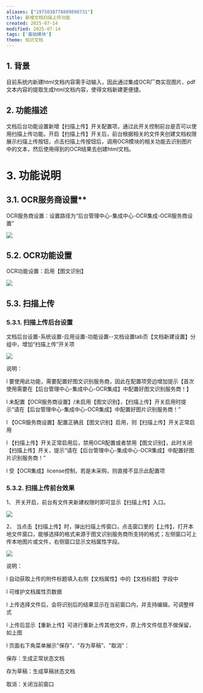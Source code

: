 ```yaml
---
aliases: ["1975038778889898731"]
title: 新增文档扫描上传功能
created: 2025-07-14
modified: 2025-07-14
tags: ['基础模块']
theme: 知识文档
---
```


## 1. **背景**

目前系统内新建html文档内容需手动输入，因此通过集成OCR厂商实现图片、pdf文本内容的提取生成html文档内容，使得文档新建更便捷。

## 2. **功能描述**

文档后台功能设置新增【扫描上传】开关配置项，通过此开关控制前台是否可以使用扫描上传功能。开启【扫描上传】开关后，前台根据相关的文件夹创建文档权限展示扫描上传按钮，点击扫描上传按钮后，调用OCR模块的相关功能去识别图片中的文本，然后使用得到的OCR结果去创建html文档。

# 3. **功能说明**

## 3.1. **OCR**服务商设置**

OCR服务商设置：设置路径为“后台管理中心-集成中心-OCR集成-OCR服务商设置”

![](https://myhelpdoc.oss-cn-heyuan.aliyuncs.com/mdimages/d0f7387ab5bd4a0f6f531ced6ab15a1e.jpg)

## 5.2. **OCR功能设置**

OCR功能设置：启用【图文识别】

![](https://myhelpdoc.oss-cn-heyuan.aliyuncs.com/mdimages/63a74d59e2b9a311b508523dd01c8e00.jpg)

## 5.3. **扫描上传**

### 5.3.1. **扫描上传后台设置**

文档后台设置-系统设置-应用设置-功能设置--文档设置tab页【文档新建设置】分组中，增加“扫描上传”开关项

![](https://myhelpdoc.oss-cn-heyuan.aliyuncs.com/mdimages/64a50977337956eee0f166eb157ef35d.jpg)

说明：

l 要使用此功能，需要配置好图文识别服务商，因此在配置项旁边增加提示【首次使用需要在【后台管理中心-集成中心-OCR集成】中配置好图文识别服务商！】

l 未配置【OCR服务商设置】/未启用【图文识别】，【扫描上传】开关启用时提示“请在【后台管理中心-集成中心-OCR集成】中配置好图片识别服务商！”

l 【OCR服务商设置】配置正确且【图文识别】启用，则【扫描上传】开关正常启用

l 【扫描上传】开关正常启用后，禁用OCR配置或者禁用【图文识别】，此时关闭【扫描上传】开关，提示“请在【后台管理中心-集成中心-OCR集成】中配置好图片识别服务商！”

l 受【OCR集成】license控制，若是未采购，则直接不显示此配置项

### 5.3.2. **扫描上传前台效果**

1、 开关开启，前台有文件夹新建权限时即可显示【扫描上传】入口。

![](https://myhelpdoc.oss-cn-heyuan.aliyuncs.com/mdimages/f16eeca008c061ff322727fcea94bcde.jpg)

2、 当点击【扫描上传】时，弹出扫描上传窗口，点击窗口里的【上传】，打开本地文件窗口，能够选择的格式来源于图文识别服务商所支持的格式；左侧窗口可上传本地图片或文件，右侧窗口显示文档属性字段。

![](https://myhelpdoc.oss-cn-heyuan.aliyuncs.com/mdimages/af8c7e70312cc3de95cce9f59c7035dc.jpg)

说明：

l 自动获取上传的附件标题填入右侧【文档属性】中的【文档标题】字段中

l 可维护文档属性页数据

l 上传选择文件后，会将识别后的结果显示在当前窗口内，并支持编辑，可调整样式

l 上传后显示【重新上传】可进行重新上传其他文件，原上传文件信息不做保留，如上图

l 页面右下角菜单展示"保存"、"存为草稿”、"取消"：

保存：生成正常状态文档

存为草稿：生成草稿状态文档

取消：关闭当前窗口

